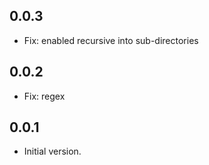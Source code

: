## 0.0.3

- Fix: enabled recursive into sub-directories

## 0.0.2

- Fix: regex

## 0.0.1

- Initial version.
